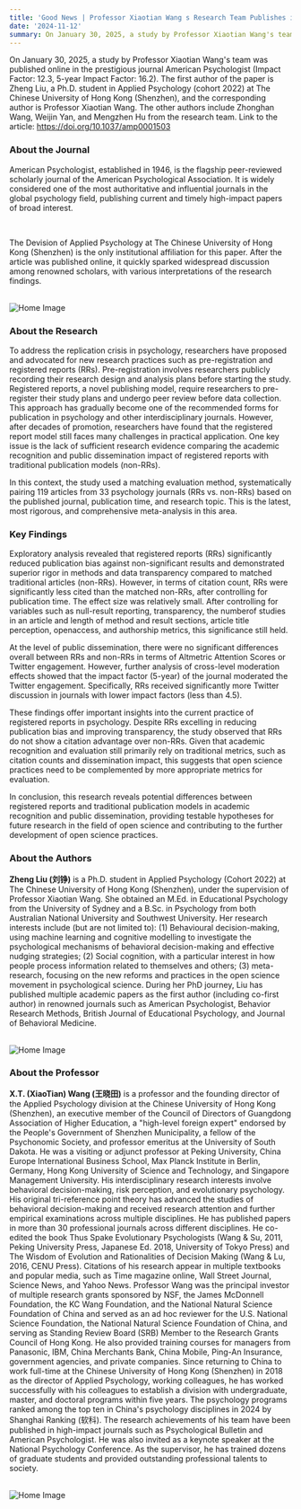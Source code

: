 ```yaml
---
title: 'Good News | Professor Xiaotian Wang s Research Team Publishes in APA s Flagship Journal American Psychologist'
date: '2024-11-12'
summary: On January 30, 2025, a study by Professor Xiaotian Wang's team was published online in the prestigious journal American Psychologist (Impact Factor 12.3, 5-year Impact Factor 16.2). The first author of the paper is Zheng Liu, a Ph.D. 
---
```


On January 30, 2025, a study by Professor Xiaotian Wang's team was published online in the prestigious journal American Psychologist (Impact Factor: 12.3, 5-year Impact Factor: 16.2). The first author of the paper is Zheng Liu, a Ph.D. student in Applied Psychology (cohort 2022) at The Chinese University of Hong Kong (Shenzhen), and the corresponding author is Professor Xiaotian Wang. The other authors include Zhonghan Wang, Weijin Yan, and Mengzhen Hu from the research team. 
Link to the article: https://doi.org/10.1037/amp0001503 

### About the Journal 
American Psychologist, established in 1946, is the flagship peer-reviewed scholarly journal of the American Psychological Association. It is widely considered one of the most authoritative and influential journals in the global psychology field, publishing current and timely high-impact papers of broad interest.  

<br>

The Devision of Applied Psychology at The Chinese University of Hong Kong (Shenzhen) is the only institutional affiliation for this paper. After the article was published online, it quickly sparked widespread discussion among renowned scholars, with various interpretations of the research findings.

<br>
<img src="/images/25-0218.png" style="max-width: 100%;" alt="Home Image">
<br>

### About the Research  
To address the replication crisis in psychology, researchers have proposed and advocated for new research practices such as pre-registration and registered reports (RRs). Pre-registration involves researchers publicly recording their research design and analysis plans before starting the study. Registered reports, a novel publishing model, require researchers to pre-register their study plans and undergo peer review before data collection. This approach has gradually become one of the recommended forms for publication in psychology and other interdisciplinary journals. However, after decades of promotion, researchers have found that the registered report model still faces many challenges in practical application. One key issue is the lack of sufficient research evidence comparing the academic recognition and public dissemination impact of registered reports with traditional publication models (non-RRs).

In this context, the study used a matching evaluation method, systematically pairing 119 articles from 33 psychology journals (RRs vs. non-RRs) based on the published journal, publication time, and research topic. This is the latest, most rigorous, and comprehensive meta-analysis in this area.

### Key Findings
Exploratory analysis revealed that registered reports (RRs) significantly reduced publication bias against non-significant results and demonstrated superior rigor in methods and data transparency compared to matched traditional articles (non-RRs). However, in terms of citation count, RRs were significantly less cited than the matched non-RRs, after controlling for publication time. The effect size was relatively small. After controlling for variables such as null-result reporting, transparency, the numberof studies in an article and length of method and result sections, article title perception, openaccess, and authorship metrics, this significance still held.

At the level of public dissemination, there were no significant differences overall between RRs and non-RRs in terms of Altmetric Attention Scores or Twitter engagement. However, further analysis of cross-level moderation effects showed that the impact factor (5-year) of the journal moderated the Twitter engagement. Specifically, RRs received significantly more Twitter discussion in journals with lower impact factors (less than 4.5).

These findings offer important insights into the current practice of registered reports in psychology. Despite RRs excelling in reducing publication bias and improving transparency, the study observed that RRs do not show a citation advantage over non-RRs. Given that academic recognition and evaluation still primarily rely on traditional metrics, such as citation counts and dissemination impact, this suggests that open science practices need to be complemented by more appropriate metrics for evaluation.

In conclusion, this research reveals potential differences between registered reports and traditional publication models in academic recognition and public dissemination, providing testable hypotheses for future research in the field of open science and contributing to the further development of open science practices.
 
### About the Authors 

**Zheng Liu (刘铮)** is a Ph.D. student in Applied Psychology (Cohort 2022) at The Chinese University of Hong Kong (Shenzhen), under the supervision of Professor Xiaotian Wang. She obtained an M.Ed. in Educational Psychology from the University of Sydney and a B.Sc. in Psychology from both Australian National University and Southwest University.  Her research interests include (but are not limited to): (1) Behavioural decision-making, using machine learning and cognitive modelling to investigate the psychological mechanisms of behavioral decision-making and effective nudging strategies; (2) Social cognition, with a particular interest in how people process information related to themselves and others; (3) meta-research, focusing on the new reforms and practices in the open science movement in psychological science. During her PhD journey, Liu has published multiple academic papers as the first author (including co-first author) in renowned journals such as American Psychologist, Behavior Research Methods, British Journal of Educational Psychology, and Journal of Behavioral Medicine.

<br>
<img src="/images/helen.jpg" style="max-width: 100%;" alt="Home Image">
<br>

### About the Professor  

**X.T. (XiaoTian) Wang (王晓田)** is a professor and the founding director of the Applied Psychology division at the Chinese University of Hong Kong (Shenzhen), an executive member of the Council of Directors of Guangdong Association of Higher Education, a "high-level foreign expert" endorsed by the People's Government of Shenzhen Municipality, a fellow of the Psychonomic Society, and professor emeritus at the University of South Dakota. He was a visiting or adjunct professor at Peking University, China Europe International Business School, Max Planck Institute in Berlin, Germany, Hong Kong University of Science and Technology, and Singapore Management University. His interdisciplinary research interests involve behavioral decision-making, risk perception, and evolutionary psychology. His original tri-reference point theory has advanced the studies of behavioral decision-making and received research attention and further empirical examinations across multiple disciplines. He has published papers in more than 30 professional journals across different disciplines. He co-edited the book Thus Spake Evolutionary Psychologists (Wang & Su, 2011, Peking University Press, Japanese Ed. 2018, University of Tokyo Press) and The Wisdom of Evolution and Rationalities of Decision Making (Wang & Lu, 2016, CENU Press). Citations of his research appear in multiple textbooks and popular media, such as Time magazine online, Wall Street Journal, Science News, and Yahoo News. Professor Wang was the principal investor of multiple research grants sponsored by NSF, the James McDonnell Foundation, the KC Wang Foundation, and the National Natural Science Foundation of China and served as an ad hoc reviewer for the U.S. National Science Foundation, the National Natural Science Foundation of China, and serving as Standing Review Board (SRB) Member to the Research Grants Council of Hong Kong. He also provided training courses for managers from Panasonic, IBM, China Merchants Bank, China Mobile, Ping-An Insurance, government agencies, and private companies. Since returning to China to work full-time at the Chinese University of Hong Kong (Shenzhen) in 2018 as the director of Applied Psychology, working colleagues, he has worked successfully with his colleagues to establish a division with undergraduate, master, and doctoral programs within five years. The psychology programs ranked among the top ten in China's psychology disciplines in 2024 by Shanghai Ranking (软科). The research achievements of his team have been published in high-impact journals such as Psychological Bulletin and American Psychologist. He was also invited as a keynote speaker at the National Psychology Conference. As the supervisor, he has trained dozens of graduate students and provided outstanding professional talents to society.

<br>
<img src="/images/wxt.jpg" style="max-width: 100%;" alt="Home Image">
<br>